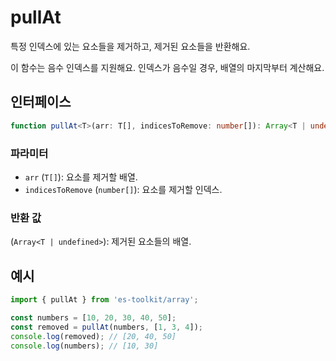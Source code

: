 # pullAt

특정 인덱스에 있는 요소들을 제거하고, 제거된 요소들을 반환해요.

이 함수는 음수 인덱스를 지원해요. 인덱스가 음수일 경우, 배열의 마지막부터 계산해요.

## 인터페이스

```typescript
function pullAt<T>(arr: T[], indicesToRemove: number[]): Array<T | undefined>;
```

### 파라미터

- `arr` (`T[]`): 요소를 제거할 배열.
- `indicesToRemove` (`number[]`): 요소를 제거할 인덱스.

### 반환 값

(`Array<T | undefined>`): 제거된 요소들의 배열.

## 예시

```typescript
import { pullAt } from 'es-toolkit/array';

const numbers = [10, 20, 30, 40, 50];
const removed = pullAt(numbers, [1, 3, 4]);
console.log(removed); // [20, 40, 50]
console.log(numbers); // [10, 30]
```

